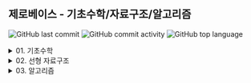 ## 제로베이스 - 기초수학/자료구조/알고리즘

![GitHub last commit](https://img.shields.io/github/last-commit/hee-ju-kim/zerobase_data_strucure_algorithm)
![GitHub commit activity](https://img.shields.io/github/commit-activity/m/hee-ju-kim/zerobase_data_strucure_algorithm)
![GitHub top language](https://img.shields.io/github/languages/top/hee-ju-kim/zerobase_data_strucure_algorithm?color=yellow&logo=Java)

<details>
  <summary>01. 기초수학</summary>
  
  | No | 강의명 | 내용 | 날짜 |
  | -- | ---------------------------------- |------------------------------------------|-------|
  | 1  | [집합](https://github.com/hee-ju-kim/zerobase_data_strucure_algorithm/tree/main/01_%EA%B8%B0%EC%B4%88%EC%88%98%ED%95%99/01_%EC%A7%91%ED%95%A9) |교집합, 합집합, 차집합|20240913|
  | 2  | [경우의 수](https://github.com/hee-ju-kim/zerobase_data_strucure_algorithm/tree/main/01_%EA%B8%B0%EC%B4%88%EC%88%98%ED%95%99/02_%EA%B2%BD%EC%9A%B0%EC%9D%98%20%EC%88%98) |합의 법칙, 곱의 법칙|20240922|
  | 3  | [순열](https://github.com/hee-ju-kim/zerobase_data_strucure_algorithm/tree/main/01_%EA%B8%B0%EC%B4%88%EC%88%98%ED%95%99/03_%EC%88%9C%EC%97%B4) |팩토리얼, 순열, 중복순열, 원순열|20240922|
  | 4  | [조합](https://github.com/hee-ju-kim/zerobase_data_strucure_algorithm/tree/main/01_%EA%B8%B0%EC%B4%88%EC%88%98%ED%95%99/04_%EC%A1%B0%ED%95%A9) |조합, 중복조합|20240922|
  | 5  | [지수와 로그](https://github.com/hee-ju-kim/zerobase_data_strucure_algorithm/tree/main/01_%EA%B8%B0%EC%B4%88%EC%88%98%ED%95%99/05_%EC%A7%80%EC%88%98%EC%99%80%20%EB%A1%9C%EA%B7%B8) |제곱, 제곱근, 로그|20240922|
  | 6  | [점화식과 재귀함수](https://github.com/hee-ju-kim/zerobase_data_strucure_algorithm/tree/main/01_%EA%B8%B0%EC%B4%88%EC%88%98%ED%95%99/06_%EC%A0%90%ED%99%94%EC%8B%9D%EA%B3%BC%20%EC%9E%AC%EA%B7%80%ED%95%A8%EC%88%98) |재귀함수 - 팩토리얼, 최대공약수 구하기|20240924|
 
</details>

<details>
  <summary>02. 선형 자료구조</summary>
  
  | No | 강의명 | 내용 | 날짜 |
  | -- | ---------------------------------- |------------------------------------------|-------|
  | 1  | [Array](https://github.com/hee-ju-kim/zerobase_data_strucure_algorithm/tree/main/02_Linear/Array) |배열 장단점 및 문제 풀이|20241016|
  | 2  | [LinkedList](https://github.com/hee-ju-kim/zerobase_data_strucure_algorithm/blob/main/02_Linear/LinkedList/src/readme.md) |LinkedList 장단점 |20241018|
  | 3  | [Stack](https://github.com/hee-ju-kim/zerobase_data_strucure_algorithm/blob/main/02_Linear/Stack/src/readme.md) | Stack 장단점 |20241018|
  | 3 - 1  | [Stack](https://github.com/hee-ju-kim/zerobase_data_strucure_algorithm/blob/main/02_Linear/Stack/src/readme.md) | Stack 연습문제 |20241021|
  | 4  | [Queue](https://github.com/hee-ju-kim/zerobase_data_strucure_algorithm/blob/main/02_Linear/Queue/src/readme.md) | Queue 장단점 및 문제풀이 |20241021|
  | 5  | [Deaue](https://github.com/hee-ju-kim/zerobase_data_strucure_algorithm/blob/main/02_Linear/Deque/src/readme.md) | Deque 장단점 |20241021|
 
</details>

<details>
  <summary>03. 알고리즘</summary>
  
  | No | 강의명 | 내용 | 날짜 |
  | -- | ---------------------------------- |------------------------------------------|-------|
 
</details>


